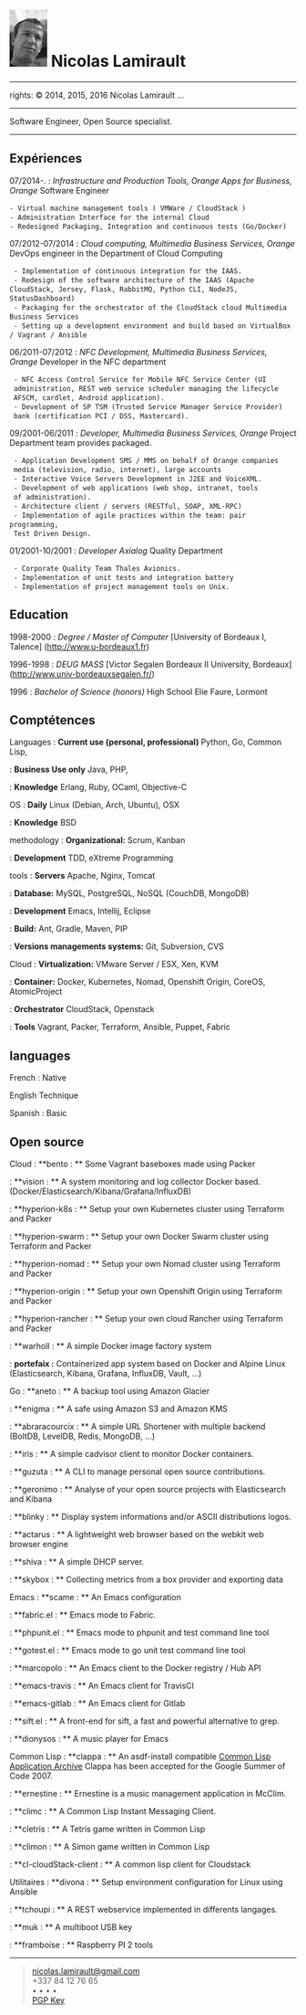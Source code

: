 ![](me.jpg) Nicolas Lamirault
===========================================
---
rights: © 2014, 2015, 2016 Nicolas Lamirault
...

----

Software Engineer, Open Source specialist.

----

Expériences
--------------

07/2014-.
:    *Infrastructure and Production Tools, Orange Apps for Business, Orange*
     Software Engineer

    - Virtual machine management tools ( VMWare / CloudStack )
    - Administration Interface for the internal Cloud
    - Redesigned Packaging, Integration and continuous tests (Go/Docker)

07/2012-07/2014
:    *Cloud computing, Multimedia Business Services, Orange*
     DevOps engineer in the Department of Cloud Computing

     - Implementation of continuous integration for the IAAS.
     - Redesign of the software architecture of the IAAS (Apache CloudStack, Jersey, Flask, RabbitMQ, Python CLI, NodeJS, StatusDashboard)
     - Packaging for the orchestrator of the CloudStack cloud Multimedia Business Services
     - Setting up a development environment and build based on VirtualBox / Vagrant / Ansible

06/2011-07/2012
:    *NFC Development, Multimedia Business Services, Orange*
     Developer in the NFC department

     - NFC Access Control Service for Mobile NFC Service Center (UI
     administration, REST web service scheduler managing the lifecycle
     AFSCM, cardlet, Android application).
     - Development of SP TSM (Trusted Service Manager Service Provider)
     bank (certification PCI / DSS, Mastercard).

09/2001-06/2011
:   *Developer, Multimedia Business Services, Orange*
     Project Department team provides packaged.

     - Application Development SMS / MMS on behalf of Orange companies
     media (television, radio, internet), large accounts
     - Interactive Voice Servers Development in J2EE and VoiceXML.
     - Development of web applications (web shop, intranet, tools
     of administration).
     - Architecture client / servers (RESTful, SOAP, XML-RPC)
     - Implementation of agile practices within the team: pair programming,
     Test Driven Design.

01/2001-10/2001
:    *Developer Axialog*
     Quality Department

     - Corporate Quality Team Thales Avionics.
     - Implementation of unit tests and integration battery
     - Implementation of project management tools on Unix.


Education
-------------

1998-2000
:    *Degree / Master of Computer*
     [University of Bordeaux I, Talence] (http://www.u-bordeaux1.fr)

1996-1998
:    *DEUG MASS*
     [Victor Segalen Bordeaux II University, Bordeaux] (http://www.univ-bordeauxsegalen.fr/)

1996
:    *Bachelor of Science (honors)*
     High School Elie Faure, Lormont

Comptétences
---------------

Languages
:    **Current use (personal, professional)**
     Python, Go, Common Lisp,

:    **Business Use only**
     Java, PHP,

:    **Knowledge**
     Erlang, Ruby, OCaml, Objective-C

OS
:    **Daily**
     Linux (Debian, Arch, Ubuntu), OSX

:    **Knowledge**
     BSD

methodology
:    **Organizational:**
     Scrum, Kanban

:    **Development**
     TDD, eXtreme Programming

tools
:    **Servers**
     Apache, Nginx, Tomcat

:    **Database:**
     MySQL, PostgreSQL, NoSQL (CouchDB, MongoDB)

:    **Development**
     Emacs, Intellij, Eclipse

:    **Build:**
     Ant, Gradle, Maven, PIP

:    **Versions managements systems:**
     Git, Subversion, CVS

Cloud
:    **Virtualization:**
     VMware Server / ESX, Xen, KVM

:    **Container:**
     Docker, Kubernetes, Nomad, Openshift Origin, CoreOS, AtomicProject

:    **Orchestrator**
     CloudStack, Openstack

:    **Tools**
     Vagrant, Packer, Terraform, Ansible, Puppet, Fabric


languages
---------

French
: Native

English
Technique

Spanish
: Basic

Open source
----------------

Cloud
:   **bento : **
    Some Vagrant baseboxes made using Packer

:   **vision : **
    A system monitoring and log collector Docker based.
    (Docker/Elasticsearch/Kibana/Grafana/InfluxDB)

:   **hyperion-k8s : **
    Setup your own Kubernetes cluster using Terraform and Packer

:   **hyperion-swarm : **
    Setup your own Docker Swarm cluster using Terraform and Packer

:   **hyperion-nomad : **
    Setup your own Nomad cluster using Terraform and Packer

:   **hyperion-origin : **
    Setup your own Openshift Origin using Terraform and Packer

:   **hyperion-rancher : **
    Setup your own cloud Rancher using Terraform and Packer

:   **warholl : **
    A simple Docker image factory system

:   **portefaix :**
    Containerized app system based on Docker and Alpine Linux (Elasticsearch,
    Kibana, Grafana, InfluxDB, Vault, ...)

Go
:   **aneto : **
    A backup tool using Amazon Glacier

:   **enigma : **
    A safe using Amazon S3 and Amazon KMS

:   **abraracourcix : **
    A simple URL Shortener with multiple backend
    (BoltDB, LevelDB, Redis, MongoDB, ...)

:   **iris : **
    A simple cadvisor client to monitor Docker containers.

:   **guzuta : **
    A CLI to manage personal open source contributions.

:   **geronimo : **
    Analyse of your open source projects with Elasticsearch and Kibana

:   **blinky : **
    Display system informations and/or ASCII distributions logos.

:   **actarus : **
    A lightweight web browser based on the webkit web browser engine

:   **shiva : **
    A simple DHCP server.

:   **skybox : **
    Collecting metrics from a box provider and exporting data

Emacs
:   **scame : **
    An Emacs configuration

:   **fabric.el : **
    Emacs mode to Fabric.

:   **phpunit.el : **
    Emacs mode to phpunit and test command line tool

:   **gotest.el : **
    Emacs mode to go unit test command line tool

:   **marcopolo : **
    An Emacs client to the Docker registry / Hub API

:   **emacs-travis : **
    An Emacs client for TravisCI

:   **emacs-gitlab : **
    An Emacs client for Gitlab

:   **sift.el : **
    A front-end for sift, a fast and powerful alternative to grep.

:   **dionysos : **
    A music player for Emacs

Common Lisp
:   **clappa : **
    An asdf-install compatible [Common Lisp Application Archive](http://boinkor.net/archives/2007/04/some_details_about_clappa.html)
    Clappa has been accepted for the Google Summer of Code 2007.

:   **ernestine : **
    Ernestine is a music management application in McClim.

:   **climc : **
    A Common Lisp Instant Messaging Client.

:   **cletris : **
    A Tetris game written in Common Lisp

:   **climon : **
    A Simon game written in Common Lisp

:   **cl-cloudStack-client : **
    A common lisp client for Cloudstack

Utilitaires
:   **divona : **
    Setup environment configuration for Linux using Ansible

:   **tchoupi : **
    A REST webservice implemented in differents langages.

:   **muk : **
    A multiboot USB key

:   **framboise : **
    Raspberry PI 2 tools

------
> <nicolas.lamirault@gmail.com> <br /> +337 84 12 76 65 <br />
> <a href="https://github.com/nlamirault" alt="Github"><i class="fa fa-github"></i></a> •
> <a href="https://twitter.com/nlamirault" alt="Twitter"><i class="fa fa-twitter"></i> </a> •
> <a href="https://plus.google.com/+nicolaslamirault" alt="Google Plus"><i class="fa fa-google-plus"></i> </a>  •
> <a href="http://www.linkedin.com/in/nicolaslamirault" alt="Linkedin"><i class="fa fa-linkedin"></i> </a> •
> <a href="https://www.facebook.com/nicolas.lamirault" alt="Facebook"><i class="fa fa-facebook"></i> </a> <br />
> <a href="http://pgp.mit.edu/pks/lookup?op=get&search=0x5F99269A6FCA437C"> PGP Key </a>
